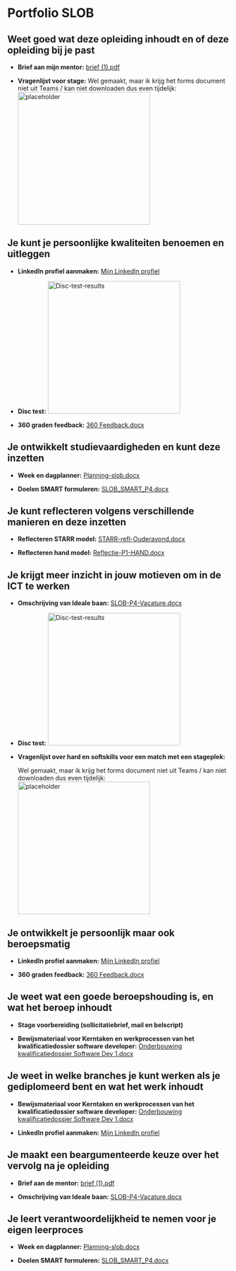 # Portfolio SLOB

## Weet goed wat deze opleiding inhoudt en of deze opleiding bij je past

- **Brief aan mijn mentor:**
  [brief (1).pdf](https://github.com/user-attachments/files/16116064/brief.1.pdf)

- **Vragenlijst voor stage:**
  Wel gemaakt, maar ik krijg het forms document niet uit Teams / kan niet downloaden dus even tijdelijk:
  <img src="https://github.com/niet-kelvin/portfolio-SLOB/assets/157017029/b8989019-92b9-4c81-90db-f5fe8233fa4b" alt="placeholder" width="300">

## Je kunt je persoonlijke kwaliteiten benoemen en uitleggen

- **LinkedIn profiel aanmaken:**
  [Mijn LinkedIn profiel](https://www.linkedin.com/in/kelvinderogee)
  
- **Disc test:**
  <img src="https://github.com/niet-kelvin/portfolio-SLOB/assets/157017029/e0a4deb6-88b0-40aa-9175-21cf08fd6946" alt="Disc-test-results" width="300">

- **360 graden feedback:**
  [360 Feedback.docx](https://github.com/user-attachments/files/16116190/360.Feedback.docx)

## Je ontwikkelt studievaardigheden en kunt deze inzetten

- **Week en dagplanner:**
  [Planning-slob.docx](https://github.com/user-attachments/files/16116213/Planning-slob.docx)

- **Doelen SMART formuleren:**
  [SLOB_SMART_P4.docx](https://github.com/user-attachments/files/16116232/SLOB_SMART_P4.docx)

## Je kunt reflecteren volgens verschillende manieren en deze inzetten

- **Reflecteren STARR model:**
  [STARR-refl-Ouderavond.docx](https://github.com/user-attachments/files/16116234/STARR-refl-Ouderavond.docx)
  
- **Reflecteren hand model:**
  [Reflectie-P1-HAND.docx](https://github.com/user-attachments/files/16116242/Reflectie-P1-HAND.docx)

## Je krijgt meer inzicht in jouw motieven om in de ICT te werken

- **Omschrijving van Ideale baan:**
  [SLOB-P4-Vacature.docx](https://github.com/user-attachments/files/16116292/SLOB-P4-Vacature.docx)
  
- **Disc test:**
  <img src="https://github.com/niet-kelvin/portfolio-SLOB/assets/157017029/e0a4deb6-88b0-40aa-9175-21cf08fd6946" alt="Disc-test-results" width="300">
  
- **Vragenlijst over hard en softskills voor een match met een stageplek:**

  Wel gemaakt, maar ik krijg het forms document niet uit Teams / kan niet downloaden dus even tijdelijk:
  <img src="https://github.com/niet-kelvin/portfolio-SLOB/assets/157017029/b8989019-92b9-4c81-90db-f5fe8233fa4b" alt="placeholder" width="300">

## Je ontwikkelt je persoonlijk maar ook beroepsmatig

- **LinkedIn profiel aanmaken:**
  [Mijn LinkedIn profiel](https://www.linkedin.com/in/kelvinderogee)
  
- **360 graden feedback:**
  [360 Feedback.docx](https://github.com/user-attachments/files/16116190/360.Feedback.docx)
  
## Je weet wat een goede beroepshouding is, en wat het beroep inhoudt

- **Stage voorbereiding (sollicitatiebrief, mail en belscript)**

- **Bewijsmateriaal voor Kerntaken en werkprocessen van het kwalificatiedossier software developer:**
  [Onderbouwing kwalificatiedossier Software Dev 1.docx](https://github.com/user-attachments/files/16116288/Onderbouwing.kwalificatiedossier.Software.Dev.1.docx)

## Je weet in welke branches je kunt werken als je gediplomeerd bent en wat het werk inhoudt

- **Bewijsmateriaal voor Kerntaken en werkprocessen van het kwalificatiedossier software developer:**
  [Onderbouwing kwalificatiedossier Software Dev 1.docx](https://github.com/user-attachments/files/16116288/Onderbouwing.kwalificatiedossier.Software.Dev.1.docx)

- **LinkedIn profiel aanmaken:**
  [Mijn LinkedIn profiel](https://www.linkedin.com/in/kelvinderogee)

## Je maakt een beargumenteerde keuze over het vervolg na je opleiding

- **Brief aan de mentor:**
  [brief (1).pdf](https://github.com/user-attachments/files/16116064/brief.1.pdf)

- **Omschrijving van Ideale baan:**
  [SLOB-P4-Vacature.docx](https://github.com/user-attachments/files/16116292/SLOB-P4-Vacature.docx)

## Je leert verantwoordelijkheid te nemen voor je eigen leerproces

- **Week en dagplanner:**
  [Planning-slob.docx](https://github.com/user-attachments/files/16116213/Planning-slob.docx)
  
- **Doelen SMART formuleren:**
  [SLOB_SMART_P4.docx](https://github.com/user-attachments/files/16116232/SLOB_SMART_P4.docx)

